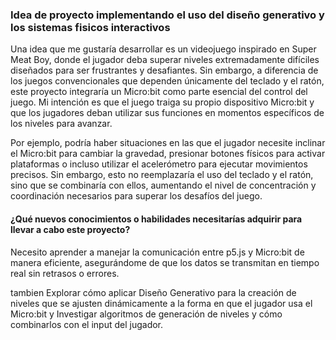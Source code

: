 ### Idea de proyecto implementando el uso del diseño generativo y los sistemas fisicos interactivos

Una idea que me gustaría desarrollar es un videojuego inspirado en Super Meat Boy, donde el jugador deba superar niveles extremadamente difíciles diseñados para ser frustrantes y desafiantes. 
Sin embargo, a diferencia de los juegos convencionales que dependen únicamente del teclado y el ratón, este proyecto integraría un Micro:bit como parte esencial del control del juego. 
Mi intención es que el juego traiga su propio dispositivo Micro:bit y que los jugadores deban utilizar sus funciones en momentos específicos de los niveles para avanzar.

Por ejemplo, podría haber situaciones en las que el jugador necesite inclinar el Micro:bit para cambiar la gravedad, 
presionar botones físicos para activar plataformas o incluso utilizar el acelerómetro para ejecutar movimientos precisos. Sin embargo, esto no reemplazaría el uso del teclado y el ratón, sino que se combinaría con ellos, 
aumentando el nivel de concentración y coordinación necesarios para superar los desafíos del juego.

#### ¿Qué nuevos conocimientos o habilidades necesitarías adquirir para llevar a cabo este proyecto?

Necesito aprender a manejar la comunicación entre p5.js y Micro:bit de manera eficiente, asegurándome de que los datos se transmitan en tiempo real sin retrasos o errores.  

tambien Explorar cómo aplicar Diseño Generativo para la creación de niveles que se ajusten dinámicamente a la forma en que el jugador usa el Micro:bit y Investigar algoritmos de generación de niveles y cómo combinarlos con el input del jugador.
